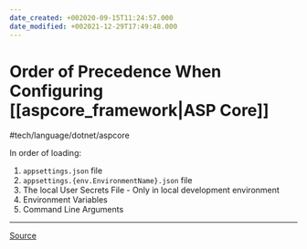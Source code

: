 ```yaml
---
date_created: +002020-09-15T11:24:57.000
date_modified: +002021-12-29T17:49:48.000
---
```


# Order of Precedence When Configuring [[aspcore_framework|ASP Core]]

#tech/language/dotnet/aspcore

In order of loading:

1. `appsettings.json` file
2. `appsettings.{env.EnvironmentName}.json` file
3. The local User Secrets File - Only in local development environment
4. Environment Variables
5. Command Line Arguments

---

[Source](https://devblogs.microsoft.com/premier-developer/order-of-precedence-when-configuring-asp-net-core/)
